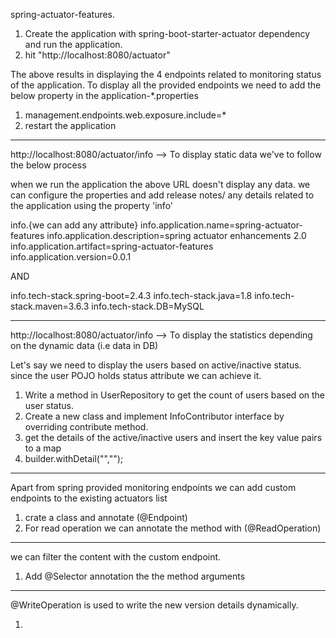 spring-actuator-features.

1. Create the application with spring-boot-starter-actuator dependency and run the application.
2. hit "http://localhost:8080/actuator" 

The above results in displaying the 4 endpoints related to monitoring status of the application. To display all the provided endpoints we need to add the below property in the application-*.properties

1. management.endpoints.web.exposure.include=*
2. restart the application


--------------------------------------------------------------------------


http://localhost:8080/actuator/info --> To display static data we've to follow the below process

when we run the application the above URL doesn't display any data. we can configure the properties and add release notes/ any details related to the application using the property 'info'

info.{we can add any attribute}
info.application.name=spring-actuator-features
info.application.description=spring actuator enhancements 2.0
info.application.artifact=spring-actuator-features
info.application.version=0.0.1

AND

info.tech-stack.spring-boot=2.4.3
info.tech-stack.java=1.8
info.tech-stack.maven=3.6.3
info.tech-stack.DB=MySQL

--------------------------------------------------------------------------

http://localhost:8080/actuator/info --> To display the statistics depending on the dynamic data (i.e data in DB)

Let's say we need to display the users based on active/inactive status. since the user POJO holds status attribute we can achieve it.

1. Write a method in UserRepository to get the count of users based on the user status.
2. Create a new class and implement InfoContributor interface by overriding contribute method. 
3. get the details of the active/inactive users and insert the key value pairs to a map
4. builder.withDetail("<provide key to be displayed>","<map details>");


--------------------------------------------------------------------------

Apart from spring provided monitoring endpoints we can add custom endpoints to the existing actuators list

1. crate a class and annotate (@Endpoint) 
2. For read operation we can annotate the method with (@ReadOperation)

--------------------------------------------------------------------------

we can filter the content with the custom endpoint. 

1. Add @Selector annotation the the method arguments


--------------------------------------------------------------------------

@WriteOperation is used to write the new version details dynamically.

1. 
